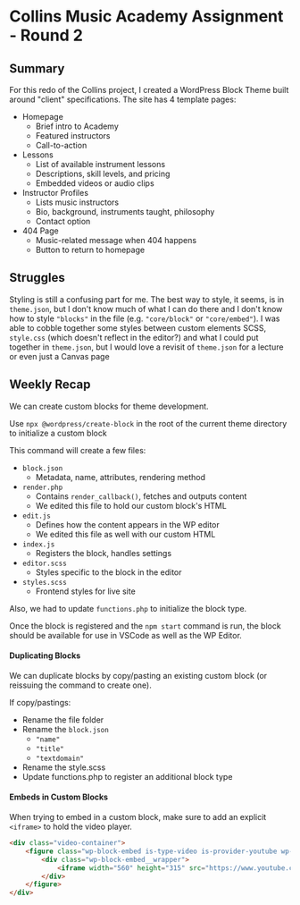 # Collins Music Academy Assignment - Round 2

## Summary

For this redo of the Collins project, I created a WordPress Block Theme built around "client" specifications. The site has 4 template pages:

- Homepage
  - Brief intro to Academy
  - Featured instructors
  - Call-to-action
- Lessons
  - List of available instrument lessons
  - Descriptions, skill levels, and pricing
  - Embedded videos or audio clips
- Instructor Profiles
  - Lists music instructors
  - Bio, background, instruments taught, philosophy
  - Contact option
- 404 Page
  - Music-related message when 404 happens
  - Button to return to homepage

## Struggles

Styling is still a confusing part for me. The best way to style, it seems, is in `theme.json`, but I don't know much of what I can do there and I don't know how to style `"blocks"` in the file (e.g. `"core/block"` or `"core/embed"`). I was able to cobble together some styles between custom elements SCSS, `style.css` (which doesn't reflect in the editor?) and what I could put together in `theme.json`, but I would love a revisit of `theme.json` for a lecture or even just a Canvas page

## Weekly Recap

We can create custom blocks for theme development.

Use `npx @wordpress/create-block` in the root of the current theme directory to initialize a custom block

This command will create a few files:

- `block.json`
  - Metadata, name, attributes, rendering method
- `render.php`
  - Contains `render_callback()`, fetches and outputs content
  - We edited this file to hold our custom block's HTML
- `edit.js`
  - Defines how the content appears in the WP editor
  - We edited this file as well with our custom HTML
- `index.js`
  - Registers the block, handles settings
- `editor.scss`
  - Styles specific to the block in the editor
- `styles.scss`
  - Frontend styles for live site

Also, we had to update `functions.php` to initialize the block type.

Once the block is registered and the `npm start` command is run, the block should be available for use in VSCode as well as the WP Editor.

#### Duplicating Blocks

We can duplicate blocks by copy/pasting an existing custom block (or reissuing the command to create one).

If copy/pastings:

- Rename the file folder
- Rename the `block.json`
  - `"name"`
  - `"title"`
  - `"textdomain"`
- Rename the style.scss
- Update functions.php to register an additional block type

#### Embeds in Custom Blocks

When trying to embed in a custom block, make sure to add an explicit `<iframe>` to hold the video player.

```HTML
<div class="video-container">
	<figure class="wp-block-embed is-type-video is-provider-youtube wp-block-embed-youtube wp-embed-aspect-16-9 wp-has-aspect-ratio">
		<div class="wp-block-embed__wrapper">
			<iframe width="560" height="315" src="https://www.youtube.com/embed/JRnDYB28bL8?si=2kyPU9jzmyU-NOn0" title="YouTube video player" frameborder="0" allow="accelerometer; autoplay; clipboard-write; encrypted-media; gyroscope; picture-in-picture; web-share" referrerpolicy="strict-origin-when-cross-origin" allowfullscreen></iframe>
		</div>
	</figure>
</div>
```
